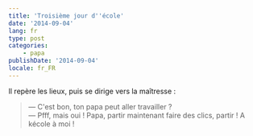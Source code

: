 ```yaml
---
title: 'Troisième jour d''école'
date: '2014-09-04'
lang: fr
type: post
categories:
    - papa
publishDate: '2014-09-04'
locale: fr_FR
---
```


Il repère les lieux, puis se dirige vers la maîtresse :

> — C'est bon, ton papa peut aller travailler ?  
> — Pfff, mais oui ! Papa, partir maintenant faire des clics, partir ! A kécole à moi !

